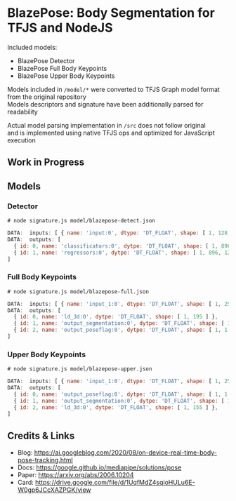 # BlazePose: Body Segmentation for TFJS and NodeJS

Included models:

- BlazePose Detector
- BlazePose Full Body Keypoints
- BlazePose Upper Body Keypoints

Models included in `/model/*` were converted to TFJS Graph model format from the original repository  
Models descriptors and signature have been additionally parsed for readability

Actual model parsing implementation in `/src` does not follow original  
and is implemented using native TFJS ops and optimized for JavaScript execution

## Work in Progress

## Models

### Detector

```shell
# node signature.js model/blazepose-detect.json
```

```js
DATA:  inputs: [ { name: 'input:0', dtype: 'DT_FLOAT', shape: [ 1, 128, 128, 3 ] } ]
DATA:  outputs: [
  { id: 0, name: 'classificators:0', dytpe: 'DT_FLOAT', shape: [ 1, 896, 1 ] },
  { id: 1, name: 'regressors:0', dytpe: 'DT_FLOAT', shape: [ 1, 896, 12 ] },
]
```

### Full Body Keypoints

```shell
# node signature.js model/blazepose-full.json
```

```js
DATA:  inputs: [ { name: 'input_1:0', dtype: 'DT_FLOAT', shape: [ 1, 256, 256, 3 ] } ]
DATA:  outputs: [
  { id: 0, name: 'ld_3d:0', dytpe: 'DT_FLOAT', shape: [ 1, 195 ] },
  { id: 1, name: 'output_segmentation:0', dytpe: 'DT_FLOAT', shape: [ 1, 128, 128, 1 ] },
  { id: 2, name: 'output_poseflag:0', dytpe: 'DT_FLOAT', shape: [ 1, 1 ] },
]
```

### Upper Body Keypoints

```shell
# node signature.js model/blazepose-upper.json
```

```js
DATA:  inputs: [ { name: 'input_1:0', dtype: 'DT_FLOAT', shape: [ 1, 256, 256, 3 ] } ]
DATA:  outputs: [
  { id: 0, name: 'output_poseflag:0', dytpe: 'DT_FLOAT', shape: [ 1, 1 ] },
  { id: 1, name: 'output_segmentation:0', dytpe: 'DT_FLOAT', shape: [ 1, 128, 128, 1 ] },
  { id: 2, name: 'ld_3d:0', dytpe: 'DT_FLOAT', shape: [ 1, 155 ] },
]
```

## Credits & Links

- Blog: <https://ai.googleblog.com/2020/08/on-device-real-time-body-pose-tracking.html>
- Docs: <https://google.github.io/mediapipe/solutions/pose>
- Paper: <https://arxiv.org/abs/2006.10204>
- Card: <https://drive.google.com/file/d/1UqfMdZ4sqioHULu6E-W0gp6JCcXAZPGK/view>
